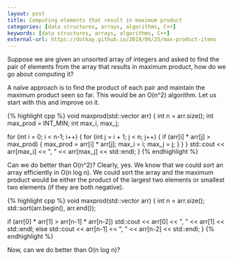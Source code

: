 ```yaml
---
layout: post
title: Computing elements that result in maximum product
categories: [data structures, arrays, algorithms, C++]
keywords: [data structures, arrays, algorithms, C++]
external-url: https://dotkay.github.io/2018/06/25/max-product-items
---
```


Suppose we are given an unsorted array of integers and asked to find the pair of elements from the array that results in maximum product, how do we go about computing it?

A naïve approach is to find the product of each pair and maintain the maximum product seen so far. This would be an O(n^2) algorithm. Let us start with this and improve on it.

{% highlight cpp %}
void maxprod(std::vector<int> arr)
{
  int n = arr.size();
  int max_prod = INT_MIN;
  int max_i, max_j;

  for (int i = 0; i < n-1; i++)
  {
    for (int j = i + 1; j < n; j++)
    {
      if (arr[i] * arr[j] > max_prod)
      {
        max_prod = arr[i] * arr[j];
        max_i = i;
        max_j = j;
      }
    }
  }
  std::cout << arr[max_i] << ", " << arr[max_j] << std::endl;
}
{% endhighlight %}

Can we do better than O(n^2)? Clearly, yes. We know that we could sort an array efficiently in O(n log n). We could sort the array and the maximum product would be either the product of the largest two elements or smallest two elements (if they are both negative). 

{% highlight cpp %}
void maxprod(std::vector<int> arr)
{
  int n = arr.size();
  std::sort(arr.begin(), arr.end());

  if (arr[0] * arr[1] > arr[n-1] * arr[n-2])
    std::cout << arr[0] << ", " << arr[1] << std::endl;
  else
    std::cout << arr[n-1] << ", " << arr[n-2] << std::endl;
}
{% endhighlight %}

Now, can we do better than O(n log n)?